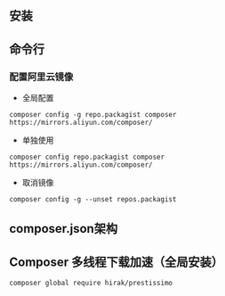 ## 安装

## 命令行

### 配置阿里云镜像

* 全局配置

```
composer config -g repo.packagist composer https://mirrors.aliyun.com/composer/
```

* 单独使用

```
composer config repo.packagist composer https://mirrors.aliyun.com/composer/
```

* 取消镜像

```
composer config -g --unset repos.packagist
```

## composer.json架构

## Composer 多线程下载加速（全局安装）

```
composer global require hirak/prestissimo
```